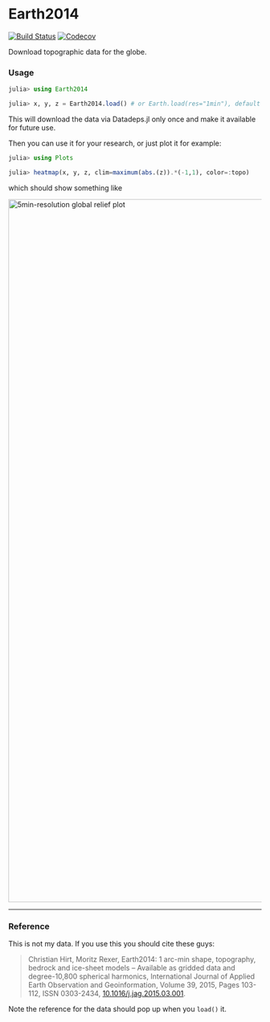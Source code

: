 # Earth2014

[![Build Status](https://travis-ci.com/briochemc/Earth2014.jl.svg?branch=master)](https://travis-ci.com/briochemc/Earth2014.jl)
[![Codecov](https://codecov.io/gh/briochemc/Earth2014.jl/branch/master/graph/badge.svg)](https://codecov.io/gh/briochemc/Earth2014.jl)

Download topographic data for the globe.

### Usage

```julia
julia> using Earth2014

julia> x, y, z = Earth2014.load() # or Earth.load(res="1min"), default is "5min"
```

This will download the data via Datadeps.jl only once and make it available for future use.

Then you can use it for your research, or just plot it for example:

```julia
julia> using Plots

julia> heatmap(x, y, z, clim=maximum(abs.(z)).*(-1,1), color=:topo)
```

which should show something like

<img width="1400" alt="5min-resolution global relief plot" src="https://user-images.githubusercontent.com/4486578/76491209-45a19e80-6481-11ea-8d32-815b8a440824.png">


---

### Reference

This is not my data. If you use this you should cite these guys:

> Christian Hirt, Moritz Rexer,
> Earth2014: 1 arc-min shape, topography, bedrock and ice-sheet models – Available as gridded data and degree-10,800 spherical harmonics,
> International Journal of Applied Earth Observation and Geoinformation,
> Volume 39,
> 2015,
> Pages 103-112,
> ISSN 0303-2434,
> [10.1016/j.jag.2015.03.001](10.1016/j.jag.2015.03.001).

Note the reference for the data should pop up when you `load()` it.
